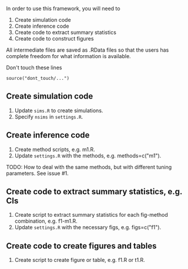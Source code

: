 In order to use this framework, you will need to 

1. Create simulation code
1. Create inference code
1. Create code to extract summary statistics
1. Create code to construct figures

All intermediate files are saved as .RData files so that the users has complete freedom for what information is available.

Don't touch these lines

    source("dont_touch/...")

## Create simulation code

1. Update `sims.R` to create simulations.
1. Specify `nsims` in `settings.R`.

## Create inference code

1. Create method scripts, e.g. m1.R.
1. Update `settings.R` with the methods, e.g. methods=c("m1"). 

TODO: How to deal with the same methods, but with different tuning parameters. See issue #1. 

## Create code to extract summary statistics, e.g. CIs

1. Create script to extract summary statistics for each fig-method combination, e.g. f1-m1.R. 
1. Update `settings.R` with the necessary figs, e.g. figs=c("f1"). 

## Create code to create figures and tables

1. Create script to create figure or table, e.g. f1.R or t1.R.
